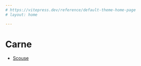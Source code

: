 ```yaml
---
# https://vitepress.dev/reference/default-theme-home-page
# layout: home

---
```



# Carne

- [Scouse](Scouse)

